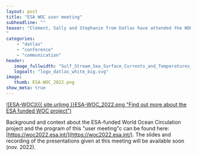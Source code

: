 ```yaml
---
layout: post
title: "ESA WOC user meeting"
subheadline: ""
teaser: "Clément, Sally and Stephanie from Datlas have attended the WOC (World Ocean Circulation) user meeting organized by ESA in Frascati (Rome) Italy, 10-12 Oct. 2022. 
"
categories:
    - "datlas"
    - "conference"
    - "communication"
header:
   image_fullwidth: "Gulf_Stream_Sea_Surface_Currents_and_Temperatures_NASA_SVS.jpg"
   logoalt: "logo_datlas_white_big.svg"
image:
   thumb: ESA-WOC_2022.png
show_meta: true
---
```

[![ESA-WOC]({{ site.urlimg }}ESA-WOC_2022.png
 "Find out more about the ESA funded WOC project")](https://woc2022.esa.int/)

 Background and context about the ESA-funded  World Ocean Circulation project and the program of this "user meeting"c can be found here: [https://woc2022.esa.int/](https://woc2022.esa.int/). The slides and recording  of the presentations given at this meeting will be available soon (nov. 2022).

